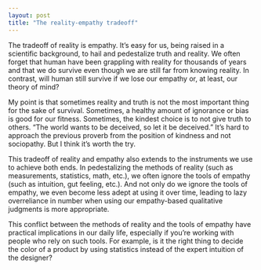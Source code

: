 ```yaml
---
layout: post
title: "The reality-empathy tradeoff"
---
```


The tradeoff of reality is empathy. It’s easy for us, being raised in a scientific background, to hail and pedestalize truth and reality. We often forget that human have been grappling with reality for thousands of years and that we do survive even though we are still far from knowing reality. In contrast, will human still survive if we lose our empathy or, at least, our theory of mind? 

My point is that sometimes reality and truth is not the most important thing for the sake of survival. Sometimes, a healthy amount of ignorance or bias is good for our fitness. Sometimes, the kindest choice is to not give truth to others. “The world wants to be deceived, so let it be deceived.” It’s hard to approach the previous proverb from the position of kindness and not sociopathy. But I think it’s worth the try.

This tradeoff of reality and empathy also extends to the instruments we use to achieve both ends. In pedestalizing the methods of reality (such as measurements, statistics, math, etc.), we often ignore the tools of empathy (such as intuition, gut feeling, etc.). And not only do we ignore the tools of empathy, we even become less adept at using it over time, leading to lazy overreliance in number when using our empathy-based qualitative judgments is more appropriate.

This conflict between the methods of reality and the tools of empathy have practical implications in our daily life, especially if you’re working with people who rely on such tools. For example, is it the right thing to decide the color of a product by using statistics instead of the expert intuition of the designer? 
